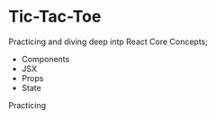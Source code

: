 # Tic-Tac-Toe

Practicing and diving deep intp React Core Concepts; 
- Components
- JSX
- Props
- State

Practicing 



